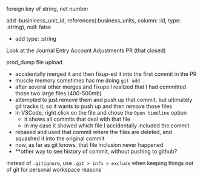 foreign key of string, not number

add :busininess_unit_id, references(:business_units, column: :id, type: :string),
        null: false

- add type: :string 

Look at the Journal Entry Account Adjustments PR (that closed)


<!--  -->
prod_dump file upload

- accidentally merged it and then fixup-ed it into the first commit in the PR
- muscle memory sometimes has me doing `git add .`
- after several other merges and fixups I realized that I had committed those two large files (400-500mb)
- attempted to just remove them and push up that commit, but ultimately git tracks it, so it wants to push up and then remove those files
- in VSCode, right click on the file and chose the `Open timeline` option
    - it shows all commits that deal with that file
    - in my case it showed which file I accidentally included the commit
- rebased and used that commit where the files are deleted, and squashed it into the original commit
- now, as far as git knows, that file inclusion never happened
- **other way to see history of commit, without pushing to github?

<!--  -->

instead of `.gitignore`, use `.git > info > exclude` when keeping things out of git for personal workspace reasons



